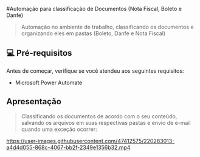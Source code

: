 
#Automação para classificação de Documentos (Nota Fiscal, Boleto e Danfe)

<!---Esses são exemplos. Veja https://shields.io para outras pessoas ou para personalizar este conjunto de escudos. Você pode querer incluir dependências, status do projeto e informações de licença aqui

![GitHub repo size](https://img.shields.io/github/repo-size/fellipeafonseca/README-template?style=for-the-badge)
![GitHub language count](https://img.shields.io/github/languages/count/fellipeafonseca/README-template?style=for-the-badge)
![GitHub forks](https://img.shields.io/github/forks/fellipeafonseca/README-template?style=for-the-badge)
![Bitbucket open issues](https://img.shields.io/bitbucket/issues/fellipeafonseca/README-template?style=for-the-badge)
![Bitbucket open pull requests](https://img.shields.io/bitbucket/pr-raw/fellipeafonseca/README-template?style=for-the-badge)--->


> Automação no ambiente de trabalho, classificando os documentos e organizando eles em pastas (Boleto, Danfe e Nota Fiscal)


## 💻 Pré-requisitos

Antes de começar, verifique se você atendeu aos seguintes requisitos:
<!---Estes são apenas requisitos de exemplo. Adicionar, duplicar ou remover conforme necessário--->

* Microsoft Power Automate


## Apresentação

> Classificando os documentos de acordo com o seu conteúdo, salvando os arquivos em suas respectivas pastas e envio de e-mail quando uma exceção ocorrer:

https://user-images.githubusercontent.com/47412575/220283013-a4d4d055-868c-4067-bb2f-2349e1356b32.mp4

<!---

## Seja um dos contribuidores<br>--->







